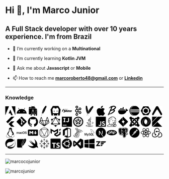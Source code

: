 # Hi 👋, I'm Marco Junior

## A Full Stack developer with over 10 years experience. I'm from Brazil

- 🔭 I’m currently working on a **Multinational**

- 🌱 I’m currently learning **Kotlin JVM**

- 💬 Ask me about **Javascript** or **Mobile**

- 📫 How to reach me **marcoroberto48@gmail.com** or **[Linkedin](https://www.linkedin.com/in/marco-junior-1b15a5ab/)**

---

### Knowledge

<!--
Exemplo
<img alt="adobe" width="40" height="40" src="https://github.com/marcorcjunior/marcorcjunior/blob/main/icons/adobe.svg"/>
-->
<img alt="adobe" width="32" height="32" src="https://github.com/marcorcjunior/marcorcjunior/blob/main/icons/adobe.svg"/> <img alt="android" width="32" height="32" src="https://github.com/marcorcjunior/marcorcjunior/blob/main/icons/android.svg"/> <img alt="androidstudio" width="32" height="32" src="https://github.com/marcorcjunior/marcorcjunior/blob/main/icons/androidstudio.svg"/> <img alt="apache" width="32" height="32" src="https://github.com/marcorcjunior/marcorcjunior/blob/main/icons/apache.svg"/> <img alt="apachecordova" width="32" height="32" src="https://github.com/marcorcjunior/marcorcjunior/blob/main/icons/apachecordova.svg"/> <img alt="apachejmeter" width="32" height="32" src="https://github.com/marcorcjunior/marcorcjunior/blob/main/icons/apachejmeter.svg"/> <img alt="apachekafka" width="32" height="32" src="https://github.com/marcorcjunior/marcorcjunior/blob/main/icons/apachekafka.svg"/> <img alt="apachemaven" width="32" height="32" src="https://github.com/marcorcjunior/marcorcjunior/blob/main/icons/apachemaven.svg"/> <img alt="apple" width="32" height="32" src="https://github.com/marcorcjunior/marcorcjunior/blob/main/icons/apple.svg"/> <img alt="babel" width="32" height="32" src="https://github.com/marcorcjunior/marcorcjunior/blob/main/icons/babel.svg"/> <img alt="docker" width="32" height="32" src="https://github.com/marcorcjunior/marcorcjunior/blob/main/icons/docker.svg"/> <img alt="eclipseide" width="32" height="32" src="https://github.com/marcorcjunior/marcorcjunior/blob/main/icons/eclipseide.svg"/> <img alt="eslint" width="32" height="32" src="https://github.com/marcorcjunior/marcorcjunior/blob/main/icons/eslint.svg"/> <img alt="expo" width="32" height="32" src="https://github.com/marcorcjunior/marcorcjunior/blob/main/icons/expo.svg"/> <img alt="flutter" width="32" height="32" src="https://github.com/marcorcjunior/marcorcjunior/blob/main/icons/flutter.svg"/> <img alt="git" width="32" height="32" src="https://github.com/marcorcjunior/marcorcjunior/blob/main/icons/git.svg"/> <img alt="github" width="32" height="32" src="https://github.com/marcorcjunior/marcorcjunior/blob/main/icons/github.svg"/> <img alt="gitlab" width="32" height="32" src="https://github.com/marcorcjunior/marcorcjunior/blob/main/icons/gitlab.svg"/> <img alt="graphql" width="32" height="32" src="https://github.com/marcorcjunior/marcorcjunior/blob/main/icons/graphql.svg"/> <img alt="intellijidea" width="32" height="32" src="https://github.com/marcorcjunior/marcorcjunior/blob/main/icons/intellijidea.svg"/> <img alt="jasmine" width="32" height="32" src="https://github.com/marcorcjunior/marcorcjunior/blob/main/icons/jasmine.svg"/> <img alt="java" width="32" height="32" src="https://github.com/marcorcjunior/marcorcjunior/blob/main/icons/java.svg"/> <img alt="javascript" width="32" height="32" src="https://github.com/marcorcjunior/marcorcjunior/blob/main/icons/javascript.svg"/> <img alt="jenkins" width="32" height="32" src="https://github.com/marcorcjunior/marcorcjunior/blob/main/icons/jenkins.svg"/> <img alt="jirasoftware" width="32" height="32" src="https://github.com/marcorcjunior/marcorcjunior/blob/main/icons/jirasoftware.svg"/> <img alt="joomla" width="32" height="32" src="https://github.com/marcorcjunior/marcorcjunior/blob/main/icons/joomla.svg"/> <img alt="json" width="32" height="32" src="https://github.com/marcorcjunior/marcorcjunior/blob/main/icons/json.svg"/> <img alt="kotlin" width="32" height="32" src="https://github.com/marcorcjunior/marcorcjunior/blob/main/icons/kotlin.svg"/> <img alt="linux" width="32" height="32" src="https://github.com/marcorcjunior/marcorcjunior/blob/main/icons/linux.svg"/> <img alt="macos" width="32" height="32" src="https://github.com/marcorcjunior/marcorcjunior/blob/main/icons/macos.svg"/> <img alt="markdown" width="32" height="32" src="https://github.com/marcorcjunior/marcorcjunior/blob/main/icons/markdown.svg"/> <img alt="materialdesign" width="32" height="32" src="https://github.com/marcorcjunior/marcorcjunior/blob/main/icons/materialdesign.svg"/> <img alt="material-ui" width="32" height="32" src="https://github.com/marcorcjunior/marcorcjunior/blob/main/icons/material-ui.svg"/> <img alt="microsoftoffice" width="32" height="32" src="https://github.com/marcorcjunior/marcorcjunior/blob/main/icons/microsoftoffice.svg"/> <img alt="microsoftsqlserver" width="32" height="32" src="https://github.com/marcorcjunior/marcorcjunior/blob/main/icons/microsoftsqlserver.svg"/> <img alt="mysql" width="32" height="32" src="https://github.com/marcorcjunior/marcorcjunior/blob/main/icons/mysql.svg"/> <img alt="next-dot-js" width="32" height="32" src="https://github.com/marcorcjunior/marcorcjunior/blob/main/icons/next-dot-js.svg"/> <img alt="php" width="32" height="32" src="https://github.com/marcorcjunior/marcorcjunior/blob/main/icons/php.svg"/> <img alt="postgresql" width="32" height="32" src="https://github.com/marcorcjunior/marcorcjunior/blob/main/icons/postgresql.svg"/> <img alt="postman" width="32" height="32" src="https://github.com/marcorcjunior/marcorcjunior/blob/main/icons/postman.svg"/> <img alt="react" width="32" height="32" src="https://github.com/marcorcjunior/marcorcjunior/blob/main/icons/react.svg"/> <img alt="redux" width="32" height="32" src="https://github.com/marcorcjunior/marcorcjunior/blob/main/icons/redux.svg"/> <img alt="spring" width="32" height="32" src="https://github.com/marcorcjunior/marcorcjunior/blob/main/icons/spring.svg"/> <img alt="sqlite" width="32" height="32" src="https://github.com/marcorcjunior/marcorcjunior/blob/main/icons/sqlite.svg"/> <img alt="swift" width="32" height="32" src="https://github.com/marcorcjunior/marcorcjunior/blob/main/icons/swift.svg"/> <img alt="tableau" width="32" height="32" src="https://github.com/marcorcjunior/marcorcjunior/blob/main/icons/tableau.svg"/> <img alt="typescript" width="32" height="32" src="https://github.com/marcorcjunior/marcorcjunior/blob/main/icons/typescript.svg"/> <img alt="ubuntu" width="32" height="32" src="https://github.com/marcorcjunior/marcorcjunior/blob/main/icons/ubuntu.svg"/> <img alt="visualstudio" width="32" height="32" src="https://github.com/marcorcjunior/marcorcjunior/blob/main/icons/visualstudio.svg"/> <img alt="windows" width="32" height="32" src="https://github.com/marcorcjunior/marcorcjunior/blob/main/icons/windows.svg"/> <img alt="zendframework" width="32" height="32" src="https://github.com/marcorcjunior/marcorcjunior/blob/main/icons/zendframework.svg"/>

---

![marcocojunior](https://github-readme-stats.vercel.app/api/top-langs/?username=marcorcjunior&layout=compact&hide=html)

![marcojunior](https://github-readme-stats.vercel.app/api?username=marcorcjunior&show_icons=true)

<!--
**marcorcjunior/marcorcjunior** is a ✨ _special_ ✨ repository because its `README.md` (this file) appears on your GitHub profile.

Here are some ideas to get you started:

- 🔭 I’m currently working on ...
- 🌱 I’m currently learning ...
- 👯 I’m looking to collaborate on ...
- 🤔 I’m looking for help with ...
- 💬 Ask me about ...
- 📫 How to reach me: ...
- 😄 Pronouns: ...
- ⚡ Fun fact: ...
-->
